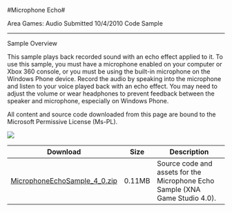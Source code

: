 #Microphone Echo#

Area
Games: Audio
Submitted
10/4/2010
Code Sample

---

Sample Overview

This sample plays back recorded sound with an echo effect applied to it. To use this sample, you must have a microphone enabled on your computer or Xbox 360 console, or you must be using the built-in microphone on the Windows Phone device. Record the audio by speaking into the microphone and listen to your voice played back with an echo effect. You may need to adjust the volume or wear headphones to prevent feedback between the speaker and microphone, especially on Windows Phone.


All content and source code downloaded from this page are bound to the Microsoft Permissive License (Ms-PL).

 ![](https://github.com/nkast/XNAGameStudio/blob/master/Images/microphoneecho0.png)

 
Download | Size | Description
---|---|---|
[MicrophoneEchoSample_4_0.zip](https://github.com/nkast/XNAGameStudio/blob/master/Samples/MicrophoneEchoSample_4_0.zip?raw=true) | 0.11MB | Source code and assets for the Microphone Echo Sample (XNA Game Studio 4.0). 
